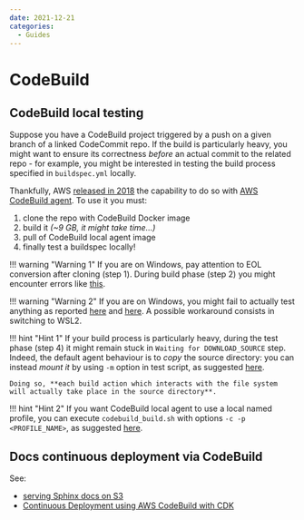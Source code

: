 ```yaml
---
date: 2021-12-21
categories:
  - Guides
---
```


# CodeBuild

## CodeBuild local testing

Suppose you have a CodeBuild project triggered by a push on a given branch of a linked CodeCommit repo. If the build is particularly heavy, you might want to ensure its correctness _before_ an actual commit to the related repo - for example, you might be interested in testing the build process specified in `buildspec.yml` locally.

<!-- more -->

Thankfully, AWS [released in 2018](https://aws.amazon.com/it/blogs/devops/announcing-local-build-support-for-aws-codebuild/) the capability to do so with [AWS CodeBuild agent](https://docs.aws.amazon.com/codebuild/latest/userguide/use-codebuild-agent.html). To use it you must:

1. clone the repo with CodeBuild Docker image
2. build it _(~9 GB, it might take time...)_
3. pull of CodeBuild local agent image
4. finally test a buildspec locally!

!!! warning "Warning 1"
    If you are on Windows, pay attention to EOL conversion after cloning (step 1). During build phase (step 2) you might encounter errors like [this](https://github.com/aws/aws-codebuild-docker-images/issues/390).

!!! warning "Warning 2"
    If you are on Windows, you might fail to actually test anything as reported [here](https://github.com/aws/aws-codebuild-docker-images/issues/145) and [here](https://github.com/aws/aws-codebuild-docker-images/issues/137). A possible workaround consists in switching to WSL2.

!!! hint "Hint 1"
    If your build process is particularly heavy, during the test phase (step 4) it might remain stuck in `Waiting for DOWNLOAD_SOURCE` step. Indeed, the default agent behaviour is to _copy_ the source directory: you can instead _mount it_ by using `-m` option in test script, as suggested [here](https://github.com/aws/aws-codebuild-docker-images/issues/195#issuecomment-485595478).

    Doing so, **each build action which interacts with the file system will actually take place in the source directory**.

!!! hint "Hint 2"
    If you want CodeBuild local agent to use a local named profile, you can execute `codebuild_build.sh` with options `-c -p <PROFILE_NAME>`, as suggested [here](https://github.com/aws/aws-codebuild-docker-images/issues/252).

## Docs continuous deployment via CodeBuild

See:

- [serving Sphinx docs on S3](https://gist.github.com/monkut/aa011550d596088ef577ad6d82722a20)
- [Continuous Deployment using AWS CodeBuild with CDK](https://netosec.com/continuous-deployment-using-aws-codebuild-with-cdk-for-next-js/)
